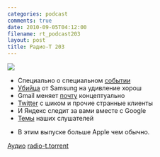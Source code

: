 ```yaml
---
categories: podcast
comments: true
date: 2010-09-05T04:12:00
filename: rt_podcast203
layout: post
title: Радио-Т 203
---
```


![](https://radio-t.com/images/radio-t/rt203.png)

- Специально о специальном [событии](http://habrahabr.ru/blogs/apple/103304/)
- [Убийца](http://www.crunchgear.com/2010/09/03/the-samsung-galaxy-tab-can-set-its-own-price-no-need-to-directly-compete-with-the-ipads-500-price/) от Samsung на удивление хорош
- Gmail меняет [почту](http://mashable.com/2010/08/30/gmail-priority-inbox/) концептуально
- [Twitter](http://internetno.net/2010/09/02/twitter-for-ipad/) с шиком и прочие странные клиенты
- И Яндекс следит за вами вместе с Google
- [Темы](http://radio-t.com/temi_dlja_vipuskov/temy-dlya-203/) наших слушателей

* В этим выпуске больше Apple чем обычно.

[Аудио](http://archive.rucast.net/radio-t/media/rt_podcast203.mp3)
[radio-t.torrent](http://www.radio-t.com/torrents/rt_podcast203.mp3.torrent)
<audio src="http://archive.rucast.net/radio-t/media/rt_podcast203.mp3" preload="none"></audio>
